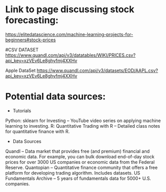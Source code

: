 # Link to page discussing stock forecasting:
https://elitedatascience.com/machine-learning-projects-for-beginners#stock-prices 

#CSV DATASET
https://www.quandl.com/api/v3/datatables/WIKI/PRICES.csv?api_key=xzVEv6Le8ghyfmj4XXHv

Apple DataSet
https://www.quandl.com/api/v3/datasets/EOD/AAPL.csv?api_key=xzVEv6Le8ghyfmj4XXHv

# Potential data sources:
* Tutorials

Python: sklearn for Investing – YouTube video series on applying machine learning to investing.
R: Quantitative Trading with R – Detailed class notes for quantitative finance with R.

* Data Sources

Quandl – Data market that provides free (and premium) financial and economic data. For example, you can bulk download end-of-day stock prices for over 3000 US companies or economic data from the Federal Reserve.
Quantopian – Quantitative finance community that offers a free platform for developing trading algorithm. Includes datasets.
US Fundamentals Archive – 5 years of fundamentals data for 5000+ U.S. companies.
